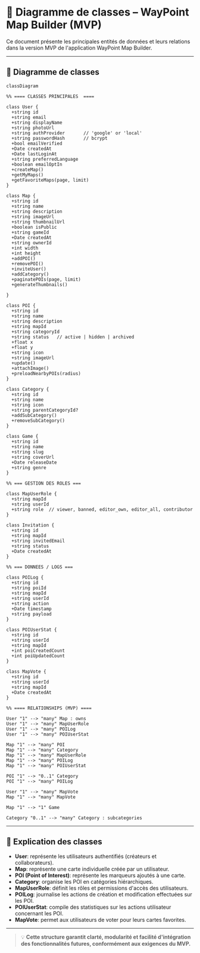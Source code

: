# 🧩 Diagramme de classes – WayPoint Map Builder (MVP)

Ce document présente les principales entités de données et leurs relations dans la version MVP de l'application WayPoint Map Builder.

---

## 🌳 Diagramme de classes

```mermaid
classDiagram

%% ==== CLASSES PRINCIPALES  ====

class User {
  +string id
  +string email
  +string displayName
  +string photoUrl
  +string authProvider       // 'google' or 'local'
  +string passwordHash       // bcrypt
  +bool emailVerified
  +Date createdAt
  +Date lastLoginAt
  +string preferredLanguage
  +boolean emailOptIn
  +createMap()
  +getMyMaps()
  +getFavoriteMaps(page, limit)
}

class Map {
  +string id
  +string name
  +string description
  +string imageUrl
  +string thumbnailUrl
  +boolean isPublic
  +string gameId
  +Date createdAt
  +string ownerId
  +int width
  +int height
  +addPOI()
  +removePOI()
  +inviteUser()
  +addCategory()
  +paginatePOIs(page, limit)
  +generateThumbnails()
  
}

class POI {
  +string id
  +string name
  +string description
  +string mapId
  +string categoryId
  +string status   // active | hidden | archived
  +float x
  +float y
  +string icon
  +string imageUrl
  +update()
  +attachImage()
  +preloadNearbyPOIs(radius)
}

class Category {
  +string id
  +string name
  +string icon
  +string parentCategoryId?
  +addSubCategory()
  +removeSubCategory()
}

class Game {
  +string id
  +string name
  +string slug
  +string coverUrl
  +Date releaseDate
  +string genre
}

%% === GESTION DES ROLES ===

class MapUserRole {
  +string mapId
  +string userId
  +string role  // viewer, banned, editor_own, editor_all, contributor
}

class Invitation {
  +string id
  +string mapId
  +string invitedEmail
  +string status
  +Date createdAt
}

%% === DONNEES / LOGS ===

class POILog {
  +string id
  +string poiId
  +string mapId
  +string userId
  +string action
  +Date timestamp
  +string payload
}

class POIUserStat {
  +string id
  +string userId
  +string mapId
  +int poiCreatedCount
  +int poiUpdatedCount
}

class MapVote {
  +string id
  +string userId
  +string mapId
  +Date createdAt
}

%% ==== RELATIONSHIPS (MVP) ====

User "1" --> "many" Map : owns
User "1" --> "many" MapUserRole
User "1" --> "many" POILog
User "1" --> "many" POIUserStat

Map "1" --> "many" POI
Map "1" --> "many" Category
Map "1" --> "many" MapUserRole
Map "1" --> "many" POILog
Map "1" --> "many" POIUserStat

POI "1" --> "0..1" Category
POI "1" --> "many" POILog

User "1" --> "many" MapVote
Map "1" --> "many" MapVote

Map "1" --> "1" Game

Category "0..1" --> "many" Category : subcategories

```

---

## 🔑 Explication des classes

- **User**: représente les utilisateurs authentifiés (créateurs et collaborateurs).
- **Map**: représente une carte individuelle créée par un utilisateur.
- **POI (Point of Interest)**: représente les marqueurs ajoutés à une carte.
- **Category**: organise les POI en catégories hiérarchiques.
- **MapUserRole**: définit les rôles et permissions d'accès des utilisateurs.
- **POILog**: journalise les actions de création et modification effectuées sur les POI.
- **POIUserStat**: compile des statistiques sur les actions utilisateur concernant les POI.
- **MapVote**: permet aux utilisateurs de voter pour leurs cartes favorites.

---

>💡 **Cette structure garantit clarté, modularité et facilité d'intégration des fonctionnalités futures, conformément aux exigences du MVP.**
